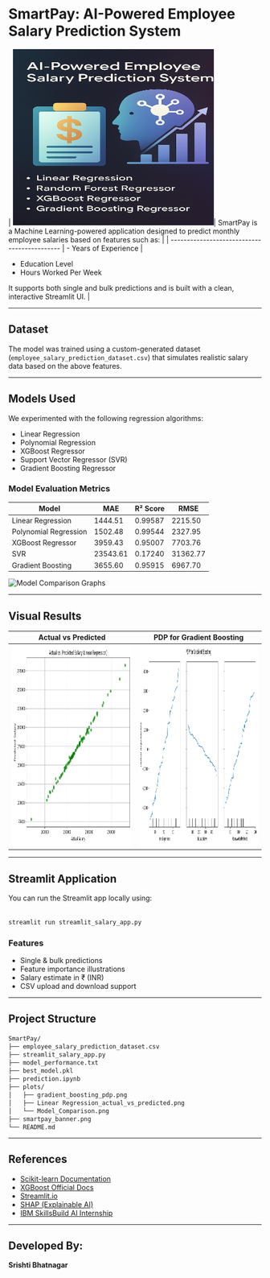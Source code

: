 
# SmartPay: AI-Powered Employee Salary Prediction System

| <img src="smartpay_banner.png" alt="SmartPay Banner" width="400" height="350">| SmartPay is a Machine Learning-powered application designed to predict monthly employee salaries based on features such as: |
| -------------------------------------------- | - Years of Experience |

- Education Level
- Hours Worked Per Week

It supports both single and bulk predictions and is built with a clean, interactive Streamlit UI. |

---

## Dataset

The model was trained using a custom-generated dataset (`employee_salary_prediction_dataset.csv`) that simulates realistic salary data based on the above features.

---

## Models Used

We experimented with the following regression algorithms:

- Linear Regression
- Polynomial Regression
- XGBoost Regressor
- Support Vector Regressor (SVR)
- Gradient Boosting Regressor

### Model Evaluation Metrics

| Model                   | MAE      | R² Score | RMSE     |
|------------------------|----------|----------|----------|
| Linear Regression       | 1444.51  | 0.99587  | 2215.50  |
| Polynomial Regression   | 1502.48  | 0.99544  | 2327.95  |
| XGBoost Regressor       | 3959.43  | 0.95007  | 7703.76  |
| SVR                     | 23543.61 | 0.17240  | 31362.77 |
| Gradient Boosting       | 3655.60  | 0.95915  | 6967.70  |

<img src="Model_Comparisom.png" alt="Model Comparison Graphs" width="400" height="400">

---

## Visual Results

| Actual vs Predicted | PDP for Gradient Boosting |
|---------------------|---------------------------|
| <img src="Linear Regression_actual_vs_predicted.png" alt="Regression_actual_vs_predicted_graph" width="400" height="400"> | <img src="gradient_boosting_pdp.png" alt="pdp Graph" width="400" height="400"> |

---

## Streamlit Application

You can run the Streamlit app locally using:

```bash

streamlit run streamlit_salary_app.py

```

### Features

- Single & bulk predictions
- Feature importance illustrations
- Salary estimate in ₹ (INR)
- CSV upload and download support

---

## Project Structure

```
SmartPay/
├── employee_salary_prediction_dataset.csv
├── streamlit_salary_app.py
├── model_performance.txt
├── best_model.pkl
├── prediction.ipynb
├── plots/
│   ├── gradient_boosting_pdp.png
│   ├── Linear Regression_actual_vs_predicted.png
│   └── Model_Comparison.png
├── smartpay_banner.png
└── README.md
```

---

## References

- [Scikit-learn Documentation](https://scikit-learn.org/stable/documentation.html)
- [XGBoost Official Docs](https://xgboost.readthedocs.io/en/stable/)
- [Streamlit.io](https://streamlit.io/)
- [SHAP (Explainable AI)](https://shap.readthedocs.io/en/latest/)
- [IBM SkillsBuild AI Internship](https://skillsbuild.org/)

---

## Developed By:

**Srishti Bhatnagar**  

